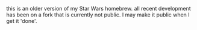 this is an older version of my Star Wars homebrew. all recent development has been on a fork that is currently not public.  I may make it public when I get it 'done'. 
